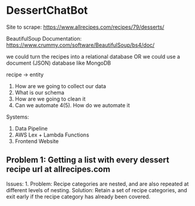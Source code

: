 # DessertChatBot

Site to scrape:
https://www.allrecipes.com/recipes/79/desserts/

BeautifulSoup Documentation: 
https://www.crummy.com/software/BeautifulSoup/bs4/doc/

we could turn the recipes into a relational database
OR
we could use a document (JSON) database like MongoDB

recipe -> entity
1. How are we going to collect our data
2. What is our schema
3. How are we going to clean it
4. Can we automate
4(5). How do we automate it

Systems:
1. Data Pipeline
2. AWS Lex + Lambda Functions
3. Frontend Website

## Problem 1: Getting a list with every dessert recipe url at allrecipes.com

Issues:
1.
  Problem: Recipe categories are nested, and are also repeated at different levels of nesting.
  Solution: Retain a set of recipe categories, and exit early if the recipe category has already been covered. 
